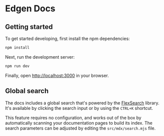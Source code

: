 # Edgen Docs

## Getting started

To get started developing, first install the npm dependencies:

```bash
npm install
```

Next, run the development server:

```bash
npm run dev
```

Finally, open [http://localhost:3000](http://localhost:3000) in your browser.

## Global search

The docs includes a global search that's powered by the [FlexSearch](https://github.com/nextapps-de/flexsearch) library. It's available by clicking the search input or by using the `CTRL+K` shortcut.

This feature requires no configuration, and works out of the box by automatically scanning your documentation pages to build its index. The search parameters can be adjusted by editing the `src/mdx/search.mjs` file.
